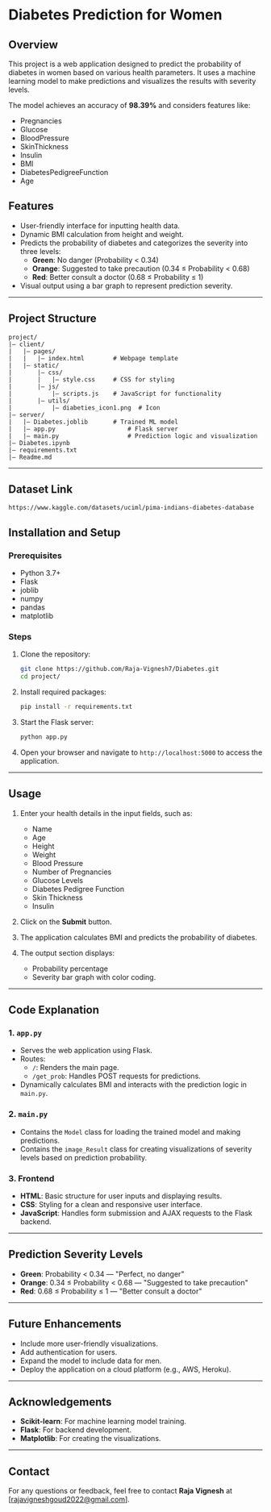 # Diabetes Prediction for Women

## Overview
This project is a web application designed to predict the probability of diabetes in women based on various health parameters. It uses a machine learning model to make predictions and visualizes the results with severity levels.

The model achieves an accuracy of **98.39%** and considers features like:
- Pregnancies
- Glucose
- BloodPressure
- SkinThickness
- Insulin
- BMI
- DiabetesPedigreeFunction
- Age

## Features
- User-friendly interface for inputting health data.
- Dynamic BMI calculation from height and weight.
- Predicts the probability of diabetes and categorizes the severity into three levels:
  - **Green**: No danger (Probability < 0.34)
  - **Orange**: Suggested to take precaution (0.34 ≤ Probability < 0.68)
  - **Red**: Better consult a doctor (0.68 ≤ Probability ≤ 1)
- Visual output using a bar graph to represent prediction severity.

---

## Project Structure
```
project/
|— client/
|   |— pages/
|   |   |— index.html        # Webpage template
|   |— static/
|       |— css/
|       |   |— style.css     # CSS for styling
|       |— js/
|           |— scripts.js    # JavaScript for functionality
|       |— utils/
|           |— diabeties_icon1.png  # Icon
|— server/
|   |— Diabetes.joblib       # Trained ML model
|   |— app.py                    # Flask server
|   |— main.py                   # Prediction logic and visualization
|— Diabetes.ipynb
|— requirements.txt
|— Readme.md
```

---
## Dataset Link 
    https://www.kaggle.com/datasets/uciml/pima-indians-diabetes-database
## Installation and Setup

### Prerequisites
- Python 3.7+
- Flask
- joblib
- numpy
- pandas
- matplotlib

### Steps
1. Clone the repository:
   ```bash
   git clone https://github.com/Raja-Vignesh7/Diabetes.git
   cd project/
   ```
2. Install required packages:
   ```bash
   pip install -r requirements.txt
   ```
3. Start the Flask server:
   ```bash
   python app.py
   ```
4. Open your browser and navigate to `http://localhost:5000` to access the application.

---

## Usage
1. Enter your health details in the input fields, such as:
   - Name
   - Age
   - Height
   - Weight
   - Blood Pressure
   - Number of Pregnancies
   - Glucose Levels
   - Diabetes Pedigree Function
   - Skin Thickness
   - Insulin

2. Click on the **Submit** button.
3. The application calculates BMI and predicts the probability of diabetes.
4. The output section displays:
   - Probability percentage
   - Severity bar graph with color coding.

---

## Code Explanation

### 1. `app.py`
- Serves the web application using Flask.
- Routes:
  - `/`: Renders the main page.
  - `/get_prob`: Handles POST requests for predictions.
- Dynamically calculates BMI and interacts with the prediction logic in `main.py`.

### 2. `main.py`
- Contains the `Model` class for loading the trained model and making predictions.
- Contains the `image_Result` class for creating visualizations of severity levels based on prediction probability.

### 3. Frontend
- **HTML**: Basic structure for user inputs and displaying results.
- **CSS**: Styling for a clean and responsive user interface.
- **JavaScript**: Handles form submission and AJAX requests to the Flask backend.

---

## Prediction Severity Levels
- **Green**: Probability < 0.34 — "Perfect, no danger"
- **Orange**: 0.34 ≤ Probability < 0.68 — "Suggested to take precaution"
- **Red**: 0.68 ≤ Probability ≤ 1 — "Better consult a doctor"

---

## Future Enhancements
- Include more user-friendly visualizations.
- Add authentication for users.
- Expand the model to include data for men.
- Deploy the application on a cloud platform (e.g., AWS, Heroku).

---


## Acknowledgements
- **Scikit-learn**: For machine learning model training.
- **Flask**: For backend development.
- **Matplotlib**: For creating the visualizations.

---

## Contact
For any questions or feedback, feel free to contact **Raja Vignesh** at [rajavigneshgoud2022@gmail.com].

